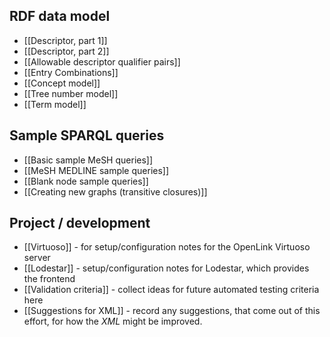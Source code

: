 ## RDF data model

* [[Descriptor, part 1]]
* [[Descriptor, part 2]]
* [[Allowable descriptor qualifier pairs]]
* [[Entry Combinations]]
* [[Concept model]]
* [[Tree number model]]
* [[Term model]]

## Sample SPARQL queries

* [[Basic sample MeSH queries]]
* [[MeSH MEDLINE sample queries]]
* [[Blank node sample queries]]
* [[Creating new graphs (transitive closures)]]

## Project / development

* [[Virtuoso]] - for setup/configuration notes for the OpenLink Virtuoso server
* [[Lodestar]] - setup/configuration notes for Lodestar, which provides the frontend
* [[Validation criteria]] - collect ideas for future automated testing criteria here
* [[Suggestions for XML]] - record any suggestions, that come out of this effort, for how the *XML*
  might be improved.

